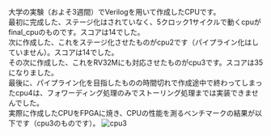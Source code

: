 大学の実験（およそ3週間）でVerilogを用いて作成したCPUです。<br>
最初に完成した、ステージ化はされていなく、5クロック1サイクルで動くcpuがfinal_cpuのものです。スコアは14でした。<br>
次に作成した、これをステージ化させたものがcpu2です（パイプライン化はしていません）。スコアは14でした。<br>
その次に作成した、これをRV32Mにも対応させたものがcpu3です。スコアは35になりました。<br>
最後に、パイプライン化を目指したものの時間切れで作成途中で終わってしまったcpu4は、フォワーディング処理のみでストーリング処理までは実装できませんでした。<br>
実際に作成したCPUをFPGAに焼き、CPUの性能を測るベンチマークの結果が以下です（cpu3のものです）。
![cpu3](https://user-images.githubusercontent.com/71676398/211242592-c147a2af-243a-4c6b-9e11-8c70cf423d00.png)
